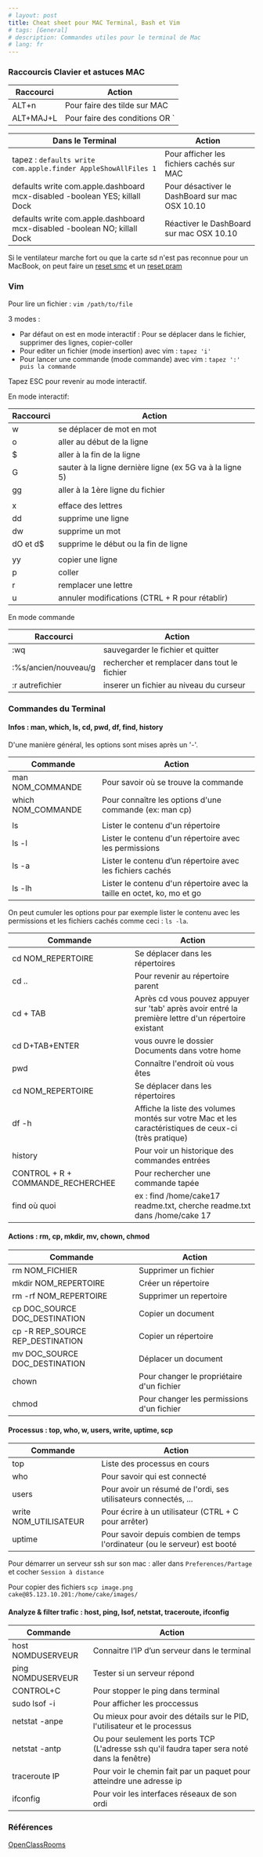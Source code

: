 ```yaml
---
# layout: post
title: Cheat sheet pour MAC Terminal, Bash et Vim
# tags: [General]
# description: Commandes utiles pour le terminal de Mac
# lang: fr
---
```


### Raccourcis Clavier et astuces MAC

| Raccourci | Action                                    |
|-----------|-------------------------------------------|
| ALT+n     | Pour faire des tilde sur MAC              |
| ALT+MAJ+L | Pour faire des conditions OR `||`         |


| Dans le Terminal                                                           | Action                                         |
|----------------------------------------------------------------------------|------------------------------------------------|
| tapez : `defaults write com.apple.finder AppleShowAllFiles 1`              | Pour afficher les fichiers cachés sur MAC      |
| defaults write com.apple.dashboard mcx-disabled -boolean YES; killall Dock | Pour désactiver le DashBoard sur mac OSX 10.10 |
| defaults write com.apple.dashboard mcx-disabled -boolean NO; killall Dock  | Réactiver le DashBoard sur mac OSX 10.10       |

Si le ventilateur marche fort ou que la carte sd n'est pas reconnue pour un MacBook, on peut faire un [reset smc](http://support.apple.com/fr-fr/HT3964) et un [reset pram](http://support.apple.com/kb/PH14222?viewlocale=fr_FR)

### Vim

Pour lire un fichier : `vim /path/to/file`

3 modes :

- Par défaut on est en mode interactif : Pour se déplacer dans le fichier, supprimer des lignes, copier-coller
- Pour editer un fichier (mode insertion) avec vim : `tapez 'i'`
- Pour lancer une commande (mode commande) avec vim : `tapez ':' puis la commande`

Tapez ESC pour revenir au mode interactif.

En mode interactif:

| Raccourci | Action                                                   |
|-----------|----------------------------------------------------------|
| w         | se déplacer de mot en mot                                |
| o         | aller au début de la ligne                               |
| $         | aller à la fin de la ligne                               |
| G         | sauter à la ligne dernière ligne (ex 5G va à la ligne 5) |
| gg        | aller à la 1ère ligne du fichier                         |
|           |                                                          |
| x         | efface des lettres                                       |
| dd        | supprime une ligne                                       |
| dw        | supprime un mot                                          |
| dO et d$  | supprime le début ou la fin de ligne                     |
|           |                                                          |
| yy        | copier une ligne                                         |
| p         | coller                                                   |
| r         | remplacer une lettre                                     |
| u         | annuler modifications (CTRL + R pour rétablir)           |


En mode commande

| Raccourci            | Action                                       |
|----------------------|----------------------------------------------|
| :wq                  | sauvegarder le fichier et quitter            |
| :%s/ancien/nouveau/g | rechercher et remplacer dans tout le fichier |
| :r autrefichier      | inserer un fichier au niveau du curseur      |

### Commandes du Terminal

#### Infos : man, which, ls, cd, pwd, df, find, history

D'une manière général, les options sont mises après un '-'.

| Commande           | Action                                                 |
|--------------------|--------------------------------------------------------|
| man NOM_COMMANDE   | Pour savoir où se trouve la commande                   |
| which NOM_COMMANDE | Pour connaître les options d'une commande (ex: man cp) |
|                    |                                                        |
| ls                 | Lister le contenu d'un répertoire                      |
| ls -l              | Lister le contenu d'un répertoire avec les permissions |
| ls -a              | Lister le contenu d’un répertoire avec les fichiers cachés |
| ls -lh            | Lister le contenu d'un répertoire avec la taille en octet, ko, mo et go |

On peut cumuler les options pour par exemple lister le contenu avec les permissions et les fichiers cachés comme ceci : `ls -la`.

| Commande          | Action                                                                  |
|-------------------|-------------------------------------------------------------------------|
| cd NOM_REPERTOIRE | Se déplacer dans les répertoires                                        |
| cd ..             | Pour revenir au répertoire parent                                        |
| cd + TAB                         | Après cd vous pouvez appuyer sur 'tab' après avoir entré la première lettre d'un répertoire existant |
| cd D+TAB+ENTER                   | vous ouvre le dossier Documents dans votre home                                                      |
| pwd                              | Connaître l'endroit où vous êtes                                                                     |
| cd NOM_REPERTOIRE                | Se déplacer dans les répertoires                                                                     |
| df -h                            | Affiche la liste des volumes montés sur votre Mac et les caractéristiques de ceux-ci (très pratique) |
| history                          | Pour voir un historique des commandes entrées                                                        |
| CONTROL + R + COMMANDE_RECHERCHEE| Pour rechercher une commande tapée                                                                   |
| find où quoi                     | ex : find /home/cake17 readme.txt, cherche readme.txt dans /home/cake 17                             |


#### Actions : rm, cp, mkdir, mv, chown, chmod

| Commande                         | Action                                    |
|----------------------------------|-------------------------------------------|
| rm NOM_FICHIER                   | Supprimer un fichier                      |
| mkdir NOM_REPERTOIRE             | Créer un répertoire                       |
| rm -rf NOM_REPERTOIRE            | Supprimer un repertoire                   |
| cp DOC_SOURCE DOC_DESTINATION    | Copier un document                        |
| cp -R REP_SOURCE REP_DESTINATION | Copier un répertoire                      |
| mv DOC_SOURCE DOC_DESTINATION    | Déplacer un document                      |
| chown                            | Pour changer le propriétaire d'un fichier |
| chmod                            | Pour changer les permissions d'un fichier |

#### Processus : top, who, w, users, write, uptime, scp

| Commande              | Action                                                                     |
|-----------------------|----------------------------------------------------------------------------|
| top                   | Liste des processus en cours                                               |
| who                   | Pour savoir qui est connecté                                               |
| users                 | Pour avoir un résumé de l'ordi, ses utilisateurs connectés, ...            |
| write NOM_UTILISATEUR | Pour écrire à un utilisateur (CTRL + C pour arrêter)                       |
| uptime                | Pour savoir depuis combien de temps l'ordinateur (ou le serveur) est booté |

Pour démarrer un serveur ssh sur son mac : aller dans `Preferences/Partage` et cocher `Session à distance`

Pour copier des fichiers `scp image.png cake@85.123.10.201:/home/cake/images/`

#### Analyze & filter trafic : host, ping, lsof, netstat, traceroute, ifconfig

| Commande          | Action                                                                                       |
|-------------------|----------------------------------------------------------------------------------------------|
| host NOMDUSERVEUR | Connaitre l’IP d’un serveur dans le terminal                                                 |
| ping NOMDUSERVEUR | Tester si un serveur répond                                                                  |
| CONTROL+C         | Pour stopper le ping dans terminal                                                           |
| sudo lsof -i      | Pour afficher les proccessus                                                                 |
| netstat -anpe     | Ou mieux pour avoir des détails sur le PID, l'utilisateur et le processus                    |
| netstat -antp     | Ou pour seulement les ports TCP (L'adresse ssh qu'il faudra taper sera noté dans la fenêtre) |
| traceroute IP     | Pour voir le chemin fait par un paquet pour atteindre une adresse ip                         |
| ifconfig          | Pour voir les interfaces réseaux de son ordi                                                 |

### Références

[OpenClassRooms](http://fr.openclassrooms.com/informatique/cours/reprenez-le-controle-a-l-aide-de-linux/vim-l-editeur-de-texte-du-programmeur)

